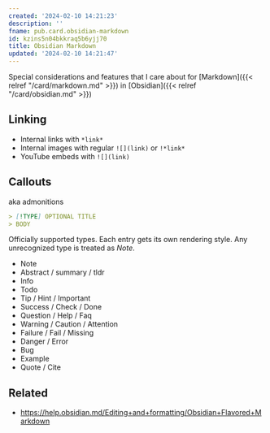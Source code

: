 ```yaml
---
created: '2024-02-10 14:21:23'
description: ''
fname: pub.card.obsidian-markdown
id: kzins5n04bkkraq5b6yjj70
title: Obsidian Markdown
updated: '2024-02-10 14:21:47'
---
```


Special considerations and features that I care about for [Markdown]({{< relref "/card/markdown.md" >}}) in [Obsidian]({{< relref "/card/obsidian.md" >}})

## Linking

- Internal links with `*link*`
- Internal images with regular `![](link)` or `!*link*`
- YouTube embeds with `![](link)`

## Callouts

aka admonitions

```md
> [!TYPE] OPTIONAL TITLE
> BODY
```

Officially supported types. Each entry gets its own rendering style. Any unrecognized type is treated as *Note*.

- Note
- Abstract / summary / tldr
- Info
- Todo
- Tip / Hint / Important
- Success / Check / Done
- Question / Help / Faq
- Warning / Caution / Attention
- Failure / Fail / Missing
- Danger / Error
- Bug
- Example
- Quote / Cite

## Related

- <https://help.obsidian.md/Editing+and+formatting/Obsidian+Flavored+Markdown>